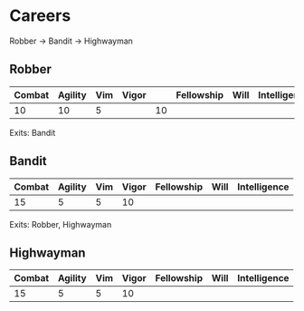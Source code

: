# Careers

Robber -> Bandit -> Highwayman



## Robber

| Combat | Agility | Vim  | Vigor |      | Fellowship | Will | Intelligence |
| ------ | ------- | ---- | ----- | ---- | ---------- | ---- | ------------ |
| 10     | 10      | 5    |       | 10   |            |      |              |

Exits: Bandit

## Bandit

| Combat | Agility | Vim  | Vigor | Fellowship | Will | Intelligence |
| ------ | ------- | ---- | ----- | ---------- | ---- | ------------ |
| 15     | 5       | 5    | 10    |            |      |              |

Exits: Robber, Highwayman

## Highwayman

| Combat | Agility | Vim  | Vigor | Fellowship | Will | Intelligence |
| ------ | ------- | ---- | ----- | ---------- | ---- | ------------ |
| 15     | 5       | 5    | 10    |            |      |              |